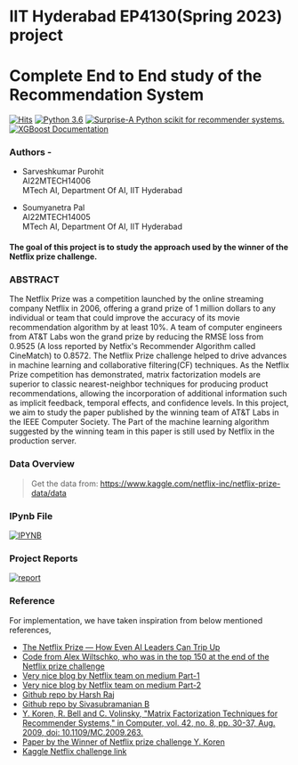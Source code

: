 # IIT Hyderabad EP4130(Spring 2023) project
# Complete End to End study of the Recommendation System

[![Hits](https://hits.seeyoufarm.com/api/count/incr/badge.svg?url=https%3A%2F%2Fgithub.com%2Fsaaarvesh%2FDSA_EP4130-PH6130-Course-Project&count_bg=%2379C83D&title_bg=%23555555&icon=&icon_color=%23E7E7E7&title=hits&edge_flat=false)](https://hits.seeyoufarm.com)
[![Python 3.6](https://img.shields.io/badge/python-3.11-blue.svg)](https://www.python.org/downloads/)
[![Surprise-A Python scikit for recommender systems.](https://img.shields.io/badge/Surprise-green.svg)](https://surpriselib.com/)
[![XGBoost Documentation](https://img.shields.io/badge/XGBoost-yellow.svg)](https://xgboost.readthedocs.io/en/stable/)
### Authors - 
*   Sarveshkumar Purohit \
    AI22MTECH14006 \
    MTech AI, Department Of AI, IIT Hyderabad

*   Soumyanetra Pal \
    AI22MTECH14005 \
    MTech AI, Department Of AI, IIT Hyderabad
    
#### The goal of this project is to study the approach used by the winner of the Netflix prize challenge.

### ABSTRACT  
The Netflix Prize was a competition launched by the online streaming company Netflix in 2006, offering a grand prize of 1 million dollars to any individual or team that could improve the accuracy of its movie recommendation algorithm by at least 10%. A team of computer engineers from AT&T Labs won the grand prize by reducing the RMSE loss from 0.9525 (A loss reported by Netfix's Recommender Algorithm called CineMatch) to 0.8572. The Netflix Prize challenge helped to drive advances in machine learning and collaborative filtering(CF) techniques. As the Netflix Prize competition has demonstrated, matrix factorization models are superior to classic nearest-neighbor techniques for producing product recommendations, allowing the incorporation of additional information such as implicit feedback, temporal effects, and confidence levels. In this project, we aim to study the paper published by the winning team of AT&T Labs in the IEEE Computer Society. The Part of the machine learning algorithm suggested by the winning team in this paper is still used by Netflix in the production server.


### Data Overview 
> Get the data from: https://www.kaggle.com/netflix-inc/netflix-prize-data/data

### IPynb File
[![IPYNB](https://img.shields.io/badge/Colab-F9AB00?style=for-the-badge&logo=googlecolab&color=525252)](https://github.com/saaarvesh/DSA_EP4130-PH6130-Course-Project/blob/main/DSA.ipynb) 

### Project Reports
[![report](https://img.shields.io/static/v1.svg?label=Project&message=Report&logo=microsoft-word&style=social)](https://github.com/saaarvesh/DSA_EP4130-PH6130-Course-Project/blob/main/EP4130_PH6130_Report.pdf)

### Reference
For implementation, we have taken inspiration from below mentioned references, 

<ul>
<li> <a href="https://towardsdatascience.com/the-netflix-prize-how-even-ai-leaders-can-trip-up-5c1f38e95c9f">The Netflix Prize — How Even AI Leaders Can Trip Up</a></li>
<li> <a href="https://github.com/alexbw/Netflix-Prize">Code from Alex Wiltschko, who was in the top 150 at the end of the Netflix prize challenge</a></li>
<li> <a href="https://netflixtechblog.com/netflix-recommendations-beyond-the-5-stars-part-1-55838468f429">Very nice blog by Netflix team on medium Part-1</a></li>
<li> <a href="https://netflixtechblog.com/netflix-recommendations-beyond-the-5-stars-part-2-d9b96aa399f5">Very nice blog by Netflix team on medium Part-2</a></li>
<li> <a href="https://github.com/harshraj11584/Paper-Implementation-Matrix-Factorization-Recommender-Systems-Netflix">Github repo by Harsh Raj</a></li>
<li><a href="https://github.com/storieswithsiva/Movie-Recommendation-Netflix">Github repo by Sivasubramanian B</a></li>
<li><a href="https://ieeexplore.ieee.org/document/5197422">Y. Koren, R. Bell and C. Volinsky, "Matrix Factorization Techniques for Recommender Systems," in Computer, vol. 42, no. 8, pp. 30-37, Aug. 2009, doi: 10.1109/MC.2009.263.</a></li>
<li><a href="https://datajobs.com/data-science-repo/Recommender-Systems-%5BNetflix%5D.pdf">Paper by the Winner of Netflix prize challenge Y. Koren</a></li>
<li><a href="https://www.kaggle.com/datasets/netflix-inc/netflix-prize-data/code">Kaggle Netflix challenge link</a></li>
</ul>

 





